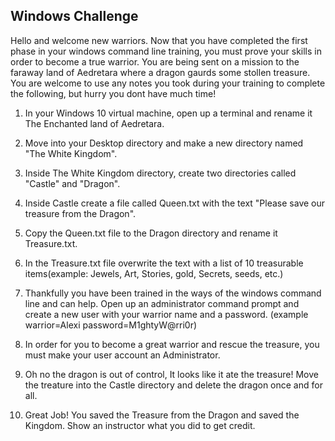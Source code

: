 ## Windows Challenge
Hello and welcome new warriors. Now that you have completed the first phase in your windows command line training, you must prove your skills in order to become a true warrior. You are being sent on a mission to the faraway land of Aedretara where a dragon gaurds some stollen treasure. You are welcome to use any notes you took during your training to complete the following, but hurry you dont have much time!  

	
  1. In your Windows 10 virtual machine, open up a terminal and rename it The Enchanted land of Aedretara. 
  
  2. Move into your Desktop directory and make a new directory named "The White Kingdom".
  
  3. Inside The White Kingdom directory, create two directories called "Castle" and "Dragon".
  
  4. Inside Castle create a file called Queen.txt with the text "Please save our treasure from the Dragon".
  
  5. Copy the Queen.txt file to the Dragon directory and rename it Treasure.txt.
  
  6. In the Treasure.txt file overwrite the text with a list of 10 treasurable items(example: Jewels, Art, Stories, gold, Secrets, seeds, etc.)
  
  7. Thankfully you have been trained in the ways of the windows command line and can help. Open up an administrator command prompt and create a new user with your warrior name and a password. (example warrior=Alexi password=M1ghtyW@rri0r)
	
  8. In order for you to become a great warrior and rescue the treasure, you must make your user account an Administrator.
	
  9. Oh no the dragon is out of control, It looks like it ate the treasure! Move the treature into the Castle directory and delete the dragon once and for all.
	
  10. Great Job! You saved the Treasure from the Dragon and saved the Kingdom. Show an instructor what you did to get credit.
  
 
  
